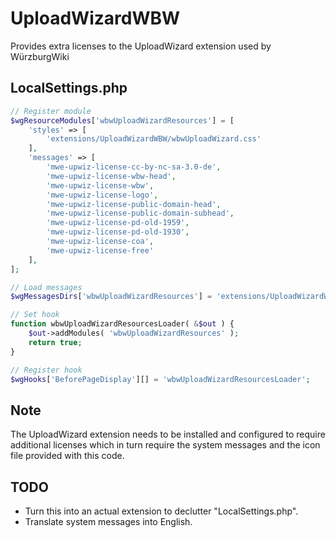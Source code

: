 # UploadWizardWBW
Provides extra licenses to the UploadWizard extension used by WürzburgWiki

## LocalSettings.php

```php
// Register module
$wgResourceModules['wbwUploadWizardResources'] = [
	'styles' => [
		'extensions/UploadWizardWBW/wbwUploadWizard.css'
	],
	'messages' => [
		'mwe-upwiz-license-cc-by-nc-sa-3.0-de',
		'mwe-upwiz-license-wbw-head',
		'mwe-upwiz-license-wbw',
		'mwe-upwiz-license-logo',
		'mwe-upwiz-license-public-domain-head',
		'mwe-upwiz-license-public-domain-subhead',
		'mwe-upwiz-license-pd-old-1959',
		'mwe-upwiz-license-pd-old-1930',
		'mwe-upwiz-license-coa',
		'mwe-upwiz-license-free'
	],
];

// Load messages
$wgMessagesDirs['wbwUploadWizardResources'] = 'extensions/UploadWizardWBW/i18n';

// Set hook
function wbwUploadWizardResourcesLoader( &$out ) {
	$out->addModules( 'wbwUploadWizardResources' );
	return true;
}

// Register hook
$wgHooks['BeforePageDisplay'][] = 'wbwUploadWizardResourcesLoader';
```
## Note

The UploadWizard extension needs to be installed and configured to require additional licenses which in turn require the system messages and the icon file provided with this code.

## TODO

- Turn this into an actual extension to declutter "LocalSettings.php".
- Translate system messages into English.

